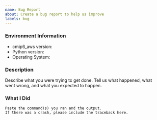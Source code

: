 ```yaml
---
name: Bug Report
about: Create a bug report to help us improve
labels: bug
---
```


<!-- Please search existing issues to avoid creating duplicates. -->

### Environment Information

-   cmip6_aws version:
-   Python version:
-   Operating System:

### Description

Describe what you were trying to get done.
Tell us what happened, what went wrong, and what you expected to happen.

### What I Did

```
Paste the command(s) you ran and the output.
If there was a crash, please include the traceback here.
```
